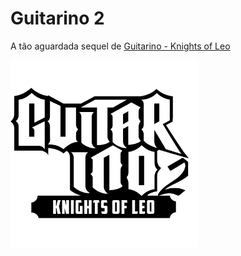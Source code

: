 # Guitarino 2
A tão aguardada sequel de [Guitarino - Knights of Leo](https://github.com/Knightleo602/Guitarino)  

<img src="https://github.com/Kovalski-rgb/Guitarino2/blob/main/logo.png" height="300px" width="300px">
